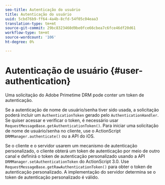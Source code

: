 ```yaml
---
seo-title: Autenticação do usuário
title: Autenticação do usuário
uuid: 5cbd76b9-ff64-4a4b-8cfd-54f05c04eaa3
translation-type: tm+mt
source-git-commit: 29bc8323460d9be0fce66cbea7c6fce46df20d61
workflow-type: tm+mt
source-wordcount: '106'
ht-degree: 0%

---
```



# Autenticação de usuário {#user-authentication}

Uma solicitação do Adobe Primetime DRM pode conter um token de autenticação.

Se a autenticação de nome de usuário/senha tiver sido usada, a solicitação poderá incluir um `AuthenticationToken` gerado pelo `AuthenticationHandler`. Se quiser acessar e verificar o token, é necessário usar `RequestMessageBase.getAuthenticationToken()`. Para iniciar uma solicitação de nome de usuário/senha no cliente, use o ActionScript `DRMManager.authenticate()` ou a API do iOS.

Se o cliente e o servidor usarem um mecanismo de autenticação personalizado, o cliente obterá um token de autenticação por meio de outro canal e definirá o token de autenticação personalizado usando a API `DRMManager.setAuthenticationToken` do ActionScript 3.0. Use `RequestMessageBase.getRawAuthenticationToken()` para obter o token de autenticação personalizado. A implementação do servidor determina se o token de autenticação personalizado é válido.

